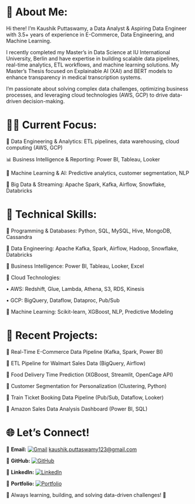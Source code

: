 # 💫 About Me:

Hi there! I’m Kaushik Puttaswamy, a Data Analyst & Aspiring Data Engineer with 3.5+ years of experience in E-Commerce, Data Engineering, and Machine Learning.

I recently completed my Master’s in Data Science at IU International University, Berlin and have expertise in building scalable data pipelines, real-time analytics, ETL workflows, and machine learning solutions. My Master’s Thesis focused on Explainable AI (XAI) and BERT models to enhance transparency in medical transcription systems.

I’m passionate about solving complex data challenges, optimizing business processes, and leveraging cloud technologies (AWS, GCP) to drive data-driven decision-making.

# 👨‍💻 Current Focus:


🚀 Data Engineering & Analytics: ETL pipelines, data warehousing, cloud computing (AWS, GCP)

📊 Business Intelligence & Reporting: Power BI, Tableau, Looker

🤖 Machine Learning & AI: Predictive analytics, customer segmentation, NLP

🔧 Big Data & Streaming: Apache Spark, Kafka, Airflow, Snowflake, Databricks

# 🚀 Technical Skills:


🔹 Programming & Databases: Python, SQL, MySQL, Hive, MongoDB, Cassandra

🔹 Data Engineering: Apache Kafka, Spark, Airflow, Hadoop, Snowflake, Databricks

🔹 Business Intelligence: Power BI, Tableau, Looker, Excel

🔹 Cloud Technologies:
	
 • AWS: Redshift, Glue, Lambda, Athena, S3, RDS, Kinesis
	
 • GCP: BigQuery, Dataflow, Dataproc, Pub/Sub

🔹 Machine Learning: Scikit-learn, XGBoost, NLP, Predictive Modeling

# 📂 Recent Projects:


📌 Real-Time E-Commerce Data Pipeline (Kafka, Spark, Power BI)

📌 ETL Pipeline for Walmart Sales Data (BigQuery, Airflow)

📌 Food Delivery Time Prediction (XGBoost, Streamlit, OpenCage API)

📌 Customer Segmentation for Personalization (Clustering, Python)

📌 Train Ticket Booking Data Pipeline (Pub/Sub, Dataflow, Looker)

📌 Amazon Sales Data Analysis Dashboard (Power BI, SQL)

# 🌐 Let’s Connect!

📧 **Email:** [![Gmail](https://img.shields.io/badge/Gmail-D14836?style=flat&logo=gmail&logoColor=white)](mailto:kaushik.puttaswamy123@gmail.com) kaushik.puttaswamy123@gmail.com  

🔗 **GitHub:** [![GitHub](https://img.shields.io/badge/GitHub-%23121011.svg?style=flat&logo=github&logoColor=white)](https://github.com/Kaushik-Puttaswamy)  

🔗 **LinkedIn:** [![LinkedIn](https://img.shields.io/badge/LinkedIn-%230077B5.svg?style=flat&logo=linkedin&logoColor=white)](https://www.linkedin.com/in/kaushik-puttaswamy-data-analyst/)  

📜 **Portfolio:** [![Portfolio](https://img.shields.io/badge/Portfolio-%230000ff.svg?style=flat&logo=firefox&logoColor=white)](https://www.datascienceportfol.io/kaushikputtaswamy)   

🚀 Always learning, building, and solving data-driven challenges! 🚀
